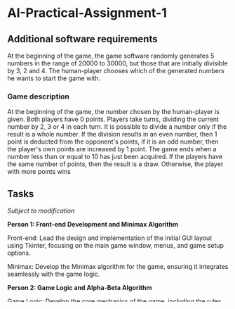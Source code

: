 # AI-Practical-Assignment-1

## Additional software requirements

At the beginning of the game, the game software randomly generates 5 numbers in the range of
20000 to 30000, but those that are initially divisible by 3, 2 and 4. The human-player chooses which
of the generated numbers he wants to start the game with.

### Game description

At the beginning of the game, the number chosen by the human-player is given. Both players have 0
points. Players take turns, dividing the current number by 2, 3 or 4 in each turn. It is possible to
divide a number only if the result is a whole number. If the division results in an even number, then
1 point is deducted from the opponent's points, if it is an odd number, then the player's own points
are increased by 1 point. The game ends when a number less than or equal to 10 has just been
acquired. If the players have the same number of points, then the result is a draw. Otherwise, the
player with more points wins

## Tasks 
*Subject to modification*

**Person 1: Front-end Development and Minimax Algorithm**

Front-end: Lead the design and implementation of the initial GUI layout using Tkinter, focusing on the main game window, menus, and game setup options.

Minimax: Develop the Minimax algorithm for the game, ensuring it integrates seamlessly with the game logic.

**Person 2: Game Logic and Alpha-Beta Algorithm**

Game Logic: Develop the core mechanics of the game, including the rules for scoring, turns, and game termination conditions.

Alpha-Beta: Implement the Alpha-Beta pruning algorithm, optimizing it for performance and ensuring it works well with the game logic.

**Person 3: GUI Enhancements and Minimax Testing**

GUI Enhancements: Work on advanced GUI features, such as animations, game state updates, and end-game screens.

Minimax Testing: Assist Person 1 in testing and refining the Minimax algorithm, including conducting experiments to evaluate performance.

**Person 4: Data Management and Alpha-Beta Testing**

Data Management: Implement the functionality for generating the initial game numbers and managing game state changes. This includes integrating NumPy for efficient data handling.

Alpha-Beta Testing: Work with Person 2 to test and refine the Alpha-Beta algorithm, conducting performance evaluations similar to those for Minimax.
